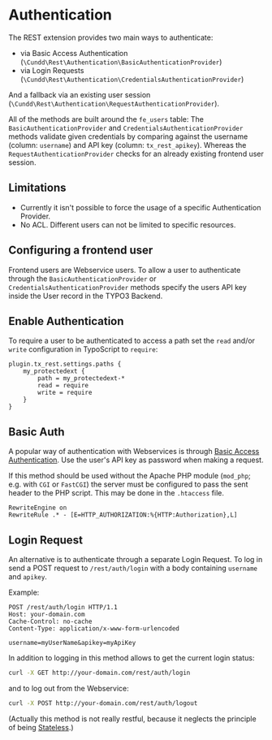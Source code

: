 Authentication
==============

The REST extension provides two main ways to authenticate:

- via Basic Access Authentication (`\Cundd\Rest\Authentication\BasicAuthenticationProvider`)
- via Login Requests (`\Cundd\Rest\Authentication\CredentialsAuthenticationProvider`)

And a fallback via an existing user session (`\Cundd\Rest\Authentication\RequestAuthenticationProvider`).

All of the methods are built around the `fe_users` table: The `BasicAuthenticationProvider` and `CredentialsAuthenticationProvider` methods validate given credentials by comparing against the username (column: `username`) and API key (column: `tx_rest_apikey`). Whereas the `RequestAuthenticationProvider` checks for an already existing frontend user session.


Limitations
-----------

- Currently it isn't possible to force the usage of a specific Authentication Provider.
- No ACL. Different users can not be limited to specific resources.


Configuring a frontend user
---------------------------

Frontend users are Webservice users. To allow a user to authenticate through the `BasicAuthenticationProvider` or `CredentialsAuthenticationProvider` methods specify the users API key inside the User record in the TYPO3 Backend.


Enable Authentication
---------------------

To require a user to be authenticated to access a path set the `read` and/or `write` configuration in TypoScript to `require`:

```
plugin.tx_rest.settings.paths {
    my_protectedext {
        path = my_protectedext-*
        read = require
        write = require
    }
}
```


Basic Auth
----------

A popular way of authentication with Webservices is through [Basic Access Authentication](http://en.wikipedia.org/wiki/Basic_access_authentication). Use the user's API key as password when making a request.

If this method should be used without the Apache PHP module (`mod_php`; e.g. with `CGI` or `FastCGI`) the server must be configured to pass the sent header to the PHP script. This may be done in the `.htaccess` file.

```htaccess
RewriteEngine on
RewriteRule .* - [E=HTTP_AUTHORIZATION:%{HTTP:Authorization},L]
```


Login Request
-------------

An alternative is to authenticate through a separate Login Request. To log in send a POST request to `/rest/auth/login` with a body containing `username` and `apikey`.

Example:

```http
POST /rest/auth/login HTTP/1.1
Host: your-domain.com
Cache-Control: no-cache
Content-Type: application/x-www-form-urlencoded

username=myUserName&apikey=myApiKey
```

In addition to logging in this method allows to get the current login status:

```bash
curl -X GET http://your-domain.com/rest/auth/login
```

and to log out from the Webservice:

```bash
curl -X POST http://your-domain.com/rest/auth/logout
```

(Actually this method is not really restful, because it neglects the principle of being [Stateless](http://en.wikipedia.org/wiki/Representational_state_transfer#Stateless).)

